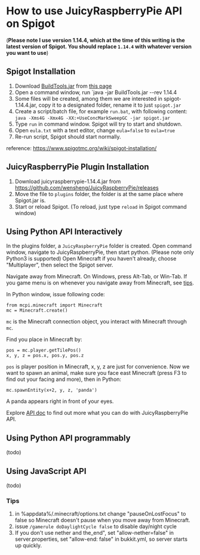 # How to use JuicyRaspberryPie API on Spigot

(**Please note I use  version 1.14.4, which at the time of this writing is the latest version of Spigot. You should replace `1.14.4` with whatever version you want to use**)

## Spigot Installation
1. Download [BuildTools.jar](https://hub.spigotmc.org/jenkins/job/BuildTools/lastSuccessfulBuild/artifact/target/BuildTools.jar) from [this page](https://hub.spigotmc.org/jenkins/job/BuildTools/)
2. Open a command window, run `java -jar BuildTools.jar --rev 1.14.4
3. Some files will be created, among them we are interested in spigot-1.14.4.jar, copy it to a designated folder, rename it to just `spigot.jar`
4. Create a script/batch file, for example `run.bat`, with following content:
   `java -Xms4G -Xmx4G -XX:+UseConcMarkSweepGC -jar spigot.jar`
5. Type `run` in command window. Spigot will try to start and shutdown.
6. Open `eula.txt` with a text editor, change `eula=false` to `eula=true`
7. Re-run script, Spigot should start normally.

reference: https://www.spigotmc.org/wiki/spigot-installation/

## JuicyRaspberryPie Plugin Installation
1. Download juicyraspberrypie-1.14.4.jar from https://github.com/wensheng/JuicyRaspberryPie/releases
2. Move the file to `plugins` folder, the folder is at the same place where Spigot.jar is.
3. Start or reload Spigot. (To reload, just type `reload` in Spigot command window)

## Using Python API Interactively
In the plugins folder, a `JuicyRaspberryPie` folder is created.  Open command window, navigate to JuicyRaspberryPie, then start python. (Please note only Python3 is supported)
Open Minecraft if you haven't already, choose "Multiplayer", then select the Spigot server.

Navigate away from Minecraft.  On Windows, press Alt-Tab, or Win-Tab. If you game menu is on whenever you navigate away from Minecraft, see [tips](#tips).

In Python window, issue following code:

    from mcpi.minecraft import Minecraft
    mc = Minecraft.create()

`mc` is the Minecraft connection object, you interact with Minecraft through `mc`.

Find you place in Minecraft by:

    pos = mc.player.getTilePos()
    x, y, z = pos.x, pos.y, pos.z

`pos` is player position in Minecraft, x, y, z are just for convenience.  Now we want to spawn an animal, make sure you face east Minecraft (press F3 to find out your facing and more), then in Python:

    mc.spawnEntity(x+2, y, z, 'panda')

A panda appears right in front of your eyes.

Explore [API doc](python-api.md) to find out more what you can do with JuicyRaspberryPie API.  

## Using Python API programmably
(todo)

## Using JavaScript API
(todo)

### Tips

1. in %appdata%/.minecraft/options.txt change "pauseOnLostFocus"  to false so Minecraft doesn't pause when you move away from Minecraft.
2. issue `/gamerule doDaylightCycle false` to disable day/night cycle
3. If you don't use nether and the_end", set "allow-nether=false" in server.properties, set "allow-end: false" in bukkit.yml, so server starts up quickly.

